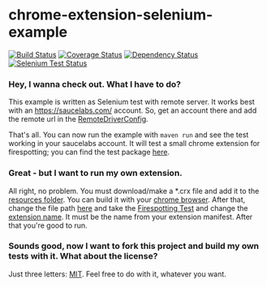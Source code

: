 chrome-extension-selenium-example
=================================
[![Build Status](https://travis-ci.org/quitschibo/chrome-extension-selenium-example.png?branch=master)](https://travis-ci.org/quitschibo/chrome-extension-selenium-example)
[![Coverage Status](https://coveralls.io/repos/quitschibo/chrome-extension-selenium-example/badge.png?branch=master)](https://coveralls.io/r/quitschibo/chrome-extension-selenium-example?branch=master)
[![Dependency Status](https://www.versioneye.com/user/projects/522618b2632bac0677001391/badge.png)](https://www.versioneye.com/user/projects/522618b2632bac0677001391)
[![Selenium Test Status](https://saucelabs.com/buildstatus/manmoe)](https://saucelabs.com/u/manmoe)

### Hey, I wanna check out. What I have to do?

This example is written as Selenium test with remote server. It works best with an https://saucelabs.com/ account. So,
get an account there and add the remote url in the [RemoteDriverConfig](https://github.com/quitschibo/chrome-extension-selenium-example/blob/master/src/main/java/com/manmoe/example/config/RemoteDriverConfig.java#L22).

That's all. You can now run the example with `maven run` and see the test working in your saucelabs account. It will test a small chrome extension for firespotting; you can find the test package [here](https://github.com/quitschibo/chrome-extension-selenium-example/tree/master/src/main/resources).

### Great - but I want to run my own extension.

All right, no problem. You must download/make a *.crx file and add it to the [resources folder](https://github.com/quitschibo/chrome-extension-selenium-example/tree/master/src/main/resources). You can build it with your [chrome browser](http://developer.chrome.com/extensions/packaging.html). After that, change the file path [here](https://github.com/quitschibo/chrome-extension-selenium-example/blob/master/src/main/java/com/manmoe/example/config/RemoteDriverConfig.java#L23) and take the [Firespotting Test](https://github.com/quitschibo/chrome-extension-selenium-example/blob/master/src/main/java/com/manmoe/example/test/FirespottingTest.java) and change the [extension name](https://github.com/quitschibo/chrome-extension-selenium-example/blob/master/src/main/java/com/manmoe/example/test/FirespottingTest.java#L18). It must be the name from your extension manifest. After that you're good to run.

### Sounds good, now I want to fork this project and build my own tests with it. What about the license?

Just three letters: [MIT](https://github.com/quitschibo/chrome-extension-selenium-example/blob/master/LICENSE). Feel free to do with it, whatever you want.
